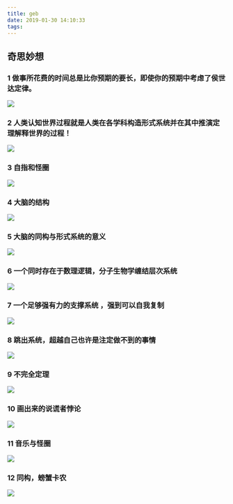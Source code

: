 ```yaml
---
title: geb
date: 2019-01-30 14:10:33
tags:
---
```


## 奇思妙想

### 1 做事所花费的时间总是比你预期的要长，即使你的预期中考虑了侯世达定律。

![](geb-0/geb_1.png)

### 2 人类认知世界过程就是人类在各学科构造形式系统并在其中推演定理解释世界的过程！

![](geb-0/geb_2.png)

### 3 自指和怪圈

![](geb-0/geb_3.png)


### 4 大脑的结构

![](geb-0/geb_4.png)


### 5 大脑的同构与形式系统的意义

![](geb-0/geb_5.png)


### 6 一个同时存在于数理逻辑，分子生物学缠结层次系统

![](geb-0/geb_6.png)

### 7 一个足够强有力的支撑系统 ，强到可以自我复制

![](geb-0/geb_7.png)


### 8 跳出系统，超越自己也许是注定做不到的事情

![](geb-0/geb_8.png)

### 9 不完全定理

![](geb-0/geb_9.png)

### 10 画出来的说谎者悖论

![](geb-0/geb_10.png)


### 11 音乐与怪圈

![](geb-0/geb_11.png)

### 12 同构，螃蟹卡农

![](geb-0/geb_12.png)









